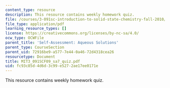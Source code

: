 ```yaml
---
content_type: resource
description: This resource contains weekly homework quiz.
file: /courses/3-091sc-introduction-to-solid-state-chemistry-fall-2010/fc93c85d4d6d3c99e5272ae17ee0171e_MIT3_091SCF09_sa7_quiz.pdf
file_type: application/pdf
learning_resource_types: []
license: https://creativecommons.org/licenses/by-nc-sa/4.0/
ocw_type: OCWFile
parent_title: 'Self-Assessment: Aqueous Solutions'
parent_type: CourseSection
parent_uid: 72916be9-a577-7e44-0a46-72d4318cea26
resourcetype: Document
title: MIT3_091SCF09_sa7_quiz.pdf
uid: fc93c85d-4d6d-3c99-e527-2ae17ee0171e
---
```

This resource contains weekly homework quiz.